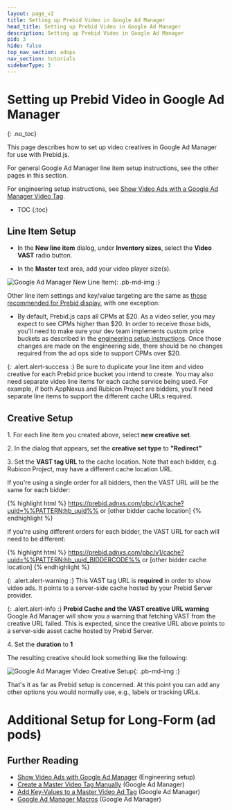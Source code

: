 ```yaml
---
layout: page_v2
title: Setting up Prebid Video in Google Ad Manager
head_title: Setting up Prebid Video in Google Ad Manager
description: Setting up Prebid Video in Google Ad Manager
pid: 3
hide: false
top_nav_section: adops
nav_section: tutorials
sidebarType: 3
---
```




# Setting up Prebid Video in Google Ad Manager
{: .no_toc}

This page describes how to set up video creatives in Google Ad Manager for use with Prebid.js.

For general Google Ad Manager line item setup instructions, see the other pages in this section.

For engineering setup instructions, see
[Show Video Ads with a Google Ad Manager Video Tag]({{site.baseurl}}/dev-docs/show-video-with-a-dfp-video-tag.html).

* TOC
{:toc}

## Line Item Setup

- In the **New line item** dialog, under **Inventory sizes**, select the **Video VAST** radio button.

- In the **Master** text area, add your video player size(s).

![Google Ad Manager New Line Item]({{site.baseurl}}/assets/images/ad-ops/dfp-creative-setup/dfp-creative-setup-03.png){: .pb-md-img :}

Other line item settings and key/value targeting are the same as [those recommended for Prebid display]({{site.baseurl}}/adops/step-by-step.html#step-1-add-a-line-item), with one exception:

+ By default, Prebid.js caps all CPMs at $20.  As a video seller, you may expect to see CPMs higher than $20.  In order to receive those bids, you'll need to make sure your dev team implements custom price buckets as described in the [engineering setup instructions]({{site.baseurl}}/dev-docs/show-video-with-a-dfp-video-tag.html).  Once those changes are made on the engineering side, there should be no changes required from the ad ops side to support CPMs over $20.

{: .alert.alert-success :}
Be sure to duplicate your line item and video creative for each Prebid price bucket you intend to create. You may also need separate video line items for each cache service being used. For example, if both AppNexus and Rubicon Project are bidders, you'll need separate line items to support the different cache URLs required.

## Creative Setup

1\. For each line item you created above, select **new creative set**.

2\. In the dialog that appears, set the **creative set type** to **"Redirect"**

3\. Set the **VAST tag URL** to the cache location. Note that each bidder, e.g. Rubicon Project, may have a different cache location URL.

If you're using a single order for all bidders, then the VAST URL will be the same for each bidder:

{% highlight html %}
   https://prebid.adnxs.com/pbc/v1/cache?uuid=%%PATTERN:hb_uuid%%
or
   [other bidder cache location]
{% endhighlight %}

If you're using different orders for each bidder, the VAST URL for each will need to be different:

{% highlight html %}
   https://prebid.adnxs.com/pbc/v1/cache?uuid=%%PATTERN:hb_uuid_BIDDERCODE%%
or
   [other bidder cache location]
{% endhighlight %}


   {: .alert.alert-warning :}
   This VAST tag URL is **required** in order to show video ads.  It points to
   a server-side cache hosted by your Prebid Server provider.

   {: .alert.alert-info :}
   **Prebid Cache and the VAST creative URL warning**  
   Google Ad Manager will show you a warning that fetching VAST from the creative
   URL failed.  This is expected, since the creative URL above points
   to a server-side asset cache hosted by Prebid Server.

4\. Set the **duration** to **1**

The resulting creative should look something like the following:

![Google Ad Manager Video Creative Setup]({{site.baseurl}}/assets/images/ad-ops/dfp-creative-setup/dfp-creative-setup-04.png){: .pb-md-img :}

That's it as far as Prebid setup is concerned.  At this point you can add any other options you would normally use, e.g., labels or tracking URLs.

# Additional Setup for Long-Form (ad pods)

## Further Reading

+ [Show Video Ads with Google Ad Manager]({{site.baseurl}}/dev-docs/show-video-with-a-dfp-video-tag.html) (Engineering setup)
+ [Create a Master Video Tag Manually](https://support.google.com/admanager/answer/1068325?hl=en&ref_topic=2480647) (Google Ad Manager)
+ [Add Key-Values to a Master Video Ad Tag](https://support.google.com/dfp_premium/answer/1080597) (Google Ad Manager)
+ [Google Ad Manager Macros](https://support.google.com/admanager/answer/2376981) (Google Ad Manager)
